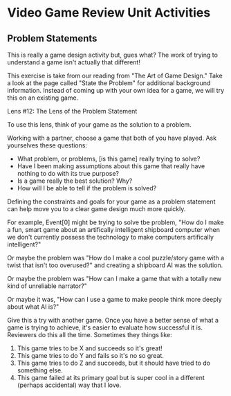 # Video Game Review Unit Activities

## Problem Statements

This is really a game design activity but, gues what? The work of trying to understand a game isn't actually that different!

This exercise is take from our reading from "The Art of Game Design." Take a look at the page called "State the Problem" for additional background information. 
Instead of coming up with your own idea for a game, we will try this on an existing game.

Lens #12: The Lens of the Problem Statement

To use this lens, think of your game as the solution to a problem.

Working with a partner, choose a game that both of you have played. Ask yourselves these questions:

- What problem, or problems, [is this game] really trying to solve?
- Have I been making assumptions about this game that really have nothing to do with its true purpose?
- Is a game really the best solution? Why?
- How will I be able to tell if the problem is solved?

Defining the constraints and goals for your game as a problem statement can help move you to a clear game design much more quickly.

For example, Event[0] might be trying to solve tbe problem, "How do I make a fun, smart game about an artifically intelligent shipboard computer when we don't currently possess the technology to make computers artifically intelligent?" 

Or maybe the problem was "How do I make a cool puzzle/story game with a twist that isn't too overused?" and creating a shipboard AI was the solution.

Or maybe the problem was "How can I make a game that with a totally new kind of unreliable narrator?"

Or maybe it was, "How can I use a game to make people think more deeply about what AI is?"

Give this a try with another game. Once you have a better sense of what a game is trying to achieve, it's easier to evaluate how successful it is. Reviewers do this all the time. Sometimes they things like:

1. This game tries to be X and succeeds so it's great!
2. This game tries to do Y and fails so it's no so great.
3. This game tries to do Z and succeeds, but it should have tried to do something else. 
4. This game failed at its primary goal but is super cool in a different (perhaps accidental) way that I love. 


 
